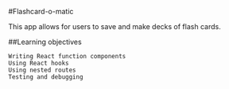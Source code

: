
#Flashcard-o-matic

This app allows for users to save and make decks of flash cards.

##Learning objectives

    Writing React function components
    Using React hooks
    Using nested routes
    Testing and debugging

